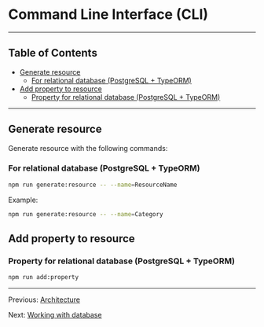 # Command Line Interface (CLI)

---

## Table of Contents <!-- omit in toc -->

- [Generate resource](#generate-resource)
  - [For relational database (PostgreSQL + TypeORM)](#for-relational-database-postgresql--typeorm)
- [Add property to resource](#add-property-to-resource)
  - [Property for relational database (PostgreSQL + TypeORM)](#property-for-relational-database-postgresql--typeorm)

---

## Generate resource

Generate resource with the following commands:

### For relational database (PostgreSQL + TypeORM)

```bash
npm run generate:resource -- --name=ResourceName
```

Example:

```bash
npm run generate:resource -- --name=Category
```

## Add property to resource

### Property for relational database (PostgreSQL + TypeORM)

```bash
npm run add:property
```

---

Previous: [Architecture](architecture.md)

Next: [Working with database](database.md)
